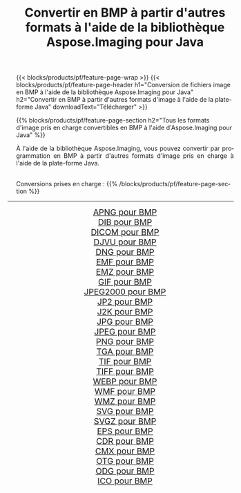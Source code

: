 ﻿---
title: Convertir en BMP à partir d'autres formats à l'aide de la bibliothèque Aspose.Imaging pour Java 
weight: 3920
url: /fr/java/conversion/to/bmp/ 
lang: fr
langdirlevel: 2
locales: zh-hans,ja,it,ru,de,es,fr,nl,id,lt,pl,pt,vi,tr,ko,zh-hant,ar,hi,th,sv,cs,uk,he
description: En utilisant Aspose.Imaging, vous pouvez convertir en BMP à partir d'autres formats en utilisant Java
---

{{< blocks/products/pf/feature-page-wrap >}}
{{< blocks/products/pf/feature-page-header h1="Conversion de fichiers image en BMP à l'aide de la bibliothèque Aspose.Imaging pour Java" h2="Convertir en BMP à partir d'autres formats d'image à l'aide de la plate-forme Java" downloadText="Télécharger" >}}


{{% blocks/products/pf/feature-page-section  h2="Tous les formats d'image pris en charge convertibles en BMP à l'aide d'Aspose.Imaging pour Java" %}}
<p align=justify>À l'aide de la bibliothèque Aspose.Imaging, vous pouvez convertir par programmation en BMP à partir d'autres formats d'image pris en charge à l'aide de la plate-forme Java.</p>
<br/>
Conversions prises en charge :
{{% /blocks/products/pf/feature-page-section %}}
<div class="container-fluid productfamilypage bg-gray">
    <div class="convertypes bg-gray agp-content section">
        <div class="container">
		<hr style="margin-left:-20px;"/>
		<div class="row other-converters" style="gap: 10px;font-size: 19px;text-align:center;">
		    <div class='col-md-2 other-converter remove-lp remove-rp'><a href="/imaging/fr/java/conversion/apng-to-bmp/" style="padding:15px;">APNG pour BMP</a></div>
<div class='col-md-2 other-converter remove-lp remove-rp'><a href="/imaging/fr/java/conversion/dib-to-bmp/" style="padding:15px;">DIB pour BMP</a></div>
<div class='col-md-2 other-converter remove-lp remove-rp'><a href="/imaging/fr/java/conversion/dicom-to-bmp/" style="padding:15px;">DICOM pour BMP</a></div>
<div class='col-md-2 other-converter remove-lp remove-rp'><a href="/imaging/fr/java/conversion/djvu-to-bmp/" style="padding:15px;">DJVU pour BMP</a></div>
<div class='col-md-2 other-converter remove-lp remove-rp'><a href="/imaging/fr/java/conversion/dng-to-bmp/" style="padding:15px;">DNG pour BMP</a></div>
<div class='col-md-2 other-converter remove-lp remove-rp'><a href="/imaging/fr/java/conversion/emf-to-bmp/" style="padding:15px;">EMF pour BMP</a></div>
<div class='col-md-2 other-converter remove-lp remove-rp'><a href="/imaging/fr/java/conversion/emz-to-bmp/" style="padding:15px;">EMZ pour BMP</a></div>
<div class='col-md-2 other-converter remove-lp remove-rp'><a href="/imaging/fr/java/conversion/gif-to-bmp/" style="padding:15px;">GIF pour BMP</a></div>
<div class='col-md-2 other-converter remove-lp remove-rp'><a href="/imaging/fr/java/conversion/jpeg2000-to-bmp/" style="padding:15px;">JPEG2000 pour BMP</a></div>
<div class='col-md-2 other-converter remove-lp remove-rp'><a href="/imaging/fr/java/conversion/jp2-to-bmp/" style="padding:15px;">JP2 pour BMP</a></div>
<div class='col-md-2 other-converter remove-lp remove-rp'><a href="/imaging/fr/java/conversion/j2k-to-bmp/" style="padding:15px;">J2K pour BMP</a></div>
<div class='col-md-2 other-converter remove-lp remove-rp'><a href="/imaging/fr/java/conversion/jpg-to-bmp/" style="padding:15px;">JPG pour BMP</a></div>
<div class='col-md-2 other-converter remove-lp remove-rp'><a href="/imaging/fr/java/conversion/jpeg-to-bmp/" style="padding:15px;">JPEG pour BMP</a></div>
<div class='col-md-2 other-converter remove-lp remove-rp'><a href="/imaging/fr/java/conversion/png-to-bmp/" style="padding:15px;">PNG pour BMP</a></div>
<div class='col-md-2 other-converter remove-lp remove-rp'><a href="/imaging/fr/java/conversion/tga-to-bmp/" style="padding:15px;">TGA pour BMP</a></div>
<div class='col-md-2 other-converter remove-lp remove-rp'><a href="/imaging/fr/java/conversion/tif-to-bmp/" style="padding:15px;">TIF pour BMP</a></div>
<div class='col-md-2 other-converter remove-lp remove-rp'><a href="/imaging/fr/java/conversion/tiff-to-bmp/" style="padding:15px;">TIFF pour BMP</a></div>
<div class='col-md-2 other-converter remove-lp remove-rp'><a href="/imaging/fr/java/conversion/webp-to-bmp/" style="padding:15px;">WEBP pour BMP</a></div>
<div class='col-md-2 other-converter remove-lp remove-rp'><a href="/imaging/fr/java/conversion/wmf-to-bmp/" style="padding:15px;">WMF pour BMP</a></div>
<div class='col-md-2 other-converter remove-lp remove-rp'><a href="/imaging/fr/java/conversion/wmz-to-bmp/" style="padding:15px;">WMZ pour BMP</a></div>
<div class='col-md-2 other-converter remove-lp remove-rp'><a href="/imaging/fr/java/conversion/svg-to-bmp/" style="padding:15px;">SVG pour BMP</a></div>
<div class='col-md-2 other-converter remove-lp remove-rp'><a href="/imaging/fr/java/conversion/svgz-to-bmp/" style="padding:15px;">SVGZ pour BMP</a></div>
<div class='col-md-2 other-converter remove-lp remove-rp'><a href="/imaging/fr/java/conversion/eps-to-bmp/" style="padding:15px;">EPS pour BMP</a></div>
<div class='col-md-2 other-converter remove-lp remove-rp'><a href="/imaging/fr/java/conversion/cdr-to-bmp/" style="padding:15px;">CDR pour BMP</a></div>
<div class='col-md-2 other-converter remove-lp remove-rp'><a href="/imaging/fr/java/conversion/cmx-to-bmp/" style="padding:15px;">CMX pour BMP</a></div>
<div class='col-md-2 other-converter remove-lp remove-rp'><a href="/imaging/fr/java/conversion/otg-to-bmp/" style="padding:15px;">OTG pour BMP</a></div>
<div class='col-md-2 other-converter remove-lp remove-rp'><a href="/imaging/fr/java/conversion/odg-to-bmp/" style="padding:15px;">ODG pour BMP</a></div>
<div class='col-md-2 other-converter remove-lp remove-rp'><a href="/imaging/fr/java/conversion/ico-to-bmp/" style="padding:15px;">ICO pour BMP</a></div>
                </div>
        </div>
    </div>
</div>
<br/>

